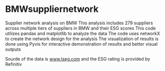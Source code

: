 # BMWsuppliernetwork
Supplier network analysis on BMW
This analysis includes 279 suppliers across multiple tiers of suppliers in BMW and their ESG scores
This code utilizes pandas and matplotlib to analyze the data
The code uses networkX to create the network design for the analysis
The visualization of results is done using Pyvis for interactive demonstration of results and better visual outputs

Sourde of the data is www.lseg.com and the ESG rating is provided by Refinitiv
